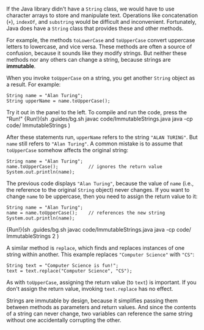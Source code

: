 If the Java library didn't have a `String` class, we would have to use character arrays to store and manipulate text. Operations like concatenation (`+`), `indexOf`, and `substring` would be difficult and inconvenient. Fortunately, Java does have a `String` class that provides these and other methods.


For example, the methods `toLowerCase` and `toUpperCase` convert uppercase letters to lowercase, and vice versa. These methods are often a source of confusion, because it sounds like they modify strings. But neither these methods nor any others can change a string, because strings are **immutable**.

When you invoke `toUpperCase` on a string, you get another `String` object as a result. For example:

```code
String name = "Alan Turing";
String upperName = name.toUpperCase();
```

Try it out in the panel to the left. To compile and run the code, press the "Run!"
{Run!}(sh .guides/bg.sh javac code/ImmutableStrings.java java -cp code/ ImmutableStrings )


After these statements run, `upperName` refers to the string `"ALAN TURING"`. But `name` still refers to `"Alan Turing"`. A common mistake is to assume that `toUpperCase` somehow affects the original string:

```code
String name = "Alan Turing";
name.toUpperCase();           // ignores the return value
System.out.println(name);
```

The previous code displays `"Alan Turing"`, because the value of `name` (i.e., the reference to the original `String` object) never changes. If you want to change `name` to be uppercase, then you need to assign the return value to it:

```code
String name = "Alan Turing";
name = name.toUpperCase();    // references the new string
System.out.println(name);
```

{Run!}(sh .guides/bg.sh javac code/ImmutableStrings.java java -cp code/ ImmutableStrings 2 )


A similar method is `replace`, which finds and replaces instances of one string within another. This example replaces `"Computer Science"` with `"CS"`:

```code
String text = "Computer Science is fun!";
text = text.replace("Computer Science", "CS");
```


As with `toUpperCase`, assigning the return value (to `text`) is important. If you don't assign the return value, invoking `text.replace` has no effect.


Strings are immutable by design, because it simplifies passing them between methods as parameters and return values. And since the contents of a string can never change, two variables can reference the same string without one accidentally corrupting the other.